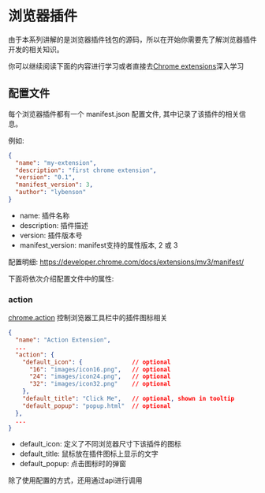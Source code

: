 # 浏览器插件

由于本系列讲解的是浏览器插件钱包的源码，所以在开始你需要先了解浏览器插件开发的相关知识。

你可以继续阅读下面的内容进行学习或者直接去[Chrome extensions](https://developer.chrome.com/docs/extensions/)深入学习


## 配置文件

每个浏览器插件都有一个 manifest.json 配置文件, 其中记录了该插件的相关信息。

例如:

```json
{
  "name": "my-extension",
  "description": "first chrome extension",
  "version": "0.1",
  "manifest_version": 3,
  "author": "lybenson"
}
```

- name: 插件名称
- description: 插件描述
- version: 插件版本号
- manifest_version: manifest支持的属性版本, 2 或 3

配置明细: https://developer.chrome.com/docs/extensions/mv3/manifest/

下面将依次介绍配置文件中的属性:

### action

[chrome.action](https://developer.chrome.com/docs/extensions/reference/action/#manifest) 控制浏览器工具栏中的插件图标相关


```json
{
  "name": "Action Extension",
  ...
  "action": {
    "default_icon": {              // optional
      "16": "images/icon16.png",   // optional
      "24": "images/icon24.png",   // optional
      "32": "images/icon32.png"    // optional
    },
    "default_title": "Click Me",   // optional, shown in tooltip
    "default_popup": "popup.html"  // optional
  },
  ...
}
```

- default_icon: 定义了不同浏览器尺寸下该插件的图标
- default_title: 鼠标放在插件图标上显示的文字
- default_popup: 点击图标时的弹窗


除了使用配置的方式，还用通过api进行调用

